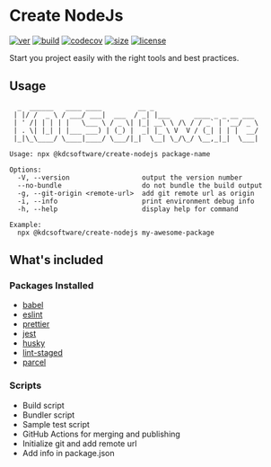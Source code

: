 # Create NodeJs

[![ver](https://img.shields.io/npm/v/@kdcsoftware/create-nodejs?style=for-the-badge)](https://www.npmjs.com/package/@kdcsoftware/create-nodejs)
[![build](https://img.shields.io/github/workflow/status/kdcsoftware/create-nodejs/build?style=for-the-badge)](https://github.com/kdcsoftware/create-nodejs/actions?query=workflow%3Abuild)
[![codecov](https://img.shields.io/codecov/c/github/kdcsoftware/create-nodejs?style=for-the-badge)](https://codecov.io/gh/kdcsoftware/create-nodejs)
[![size](https://img.shields.io/bundlephobia/min/@kdcsoftware/create-nodejs?style=for-the-badge)](https://bundlephobia.com/result?p=@kdcsoftware/create-nodejs)
[![license](https://img.shields.io/github/license/kdcsoftware/create-nodejs?style=for-the-badge)](https://github.com/kdcsoftware/create-nodejs/blob/master/LICENSE)

Start you project easily with the right tools and best practices.

## Usage

```terminal
  _  ______   ____ ____         __ _
 | |/ /  _ \ / ___/ ___|  ___  / _| |___      ____ _ _ __ ___
 | ' /| | | | |   \___ \ / _ \| |_| __\ \ /\ / / _` | '__/ _ \
 | . \| |_| | |___ ___) | (_) |  _| |_ \ V  V / (_| | | |  __/
 |_|\_\____/ \____|____/ \___/|_|  \__| \_/\_/ \__,_|_|  \___|

Usage: npx @kdcsoftware/create-nodejs package-name

Options:
  -V, --version                  output the version number
  --no-bundle                    do not bundle the build output
  -g, --git-origin <remote-url>  add git remote url as origin
  -i, --info                     print environment debug info
  -h, --help                     display help for command

Example:
  npx @kdcsoftware/create-nodejs my-awesome-package

```

## What's included

### Packages Installed

- [babel](https://babeljs.io/)
- [eslint](https://eslint.org/)
- [prettier](https://prettier.io/)
- [jest](https://jestjs.io/)
- [husky](https://github.com/typicode/husky)
- [lint-staged](https://github.com/okonet/lint-staged)
- [parcel](https://parceljs.org/)

### Scripts

- Build script
- Bundler script
- Sample test script
- GitHub Actions for merging and publishing
- Initialize git and add remote url
- Add info in package.json

